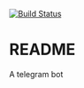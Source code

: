 [![Build Status](https://travis-ci.org/joshkurien/tgtaskbot.svg?branch=master)](https://travis-ci.org/joshkurien/tgtaskbot)
# README

A telegram bot 